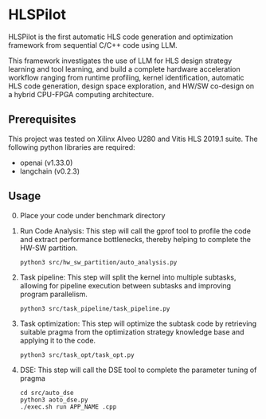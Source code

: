 # HLSPilot

HLSPilot is the first automatic HLS code generation and optimization framework from sequential C/C++ code using LLM. 

This framework investigates the use of LLM for HLS design strategy learning and tool learning, and build a complete hardware acceleration workflow ranging from runtime profiling, kernel identification, automatic HLS code generation, design space exploration, and HW/SW co-design on a hybrid CPU-FPGA computing architecture.

## Prerequisites

This project was tested on Xilinx Alveo U280 and Vitis HLS 2019.1 suite. The following python libraries are required: 
* openai (v1.33.0)
* langchain (v0.2.3)

## Usage

0. Place your code under benchmark directory

1. Run Code Analysis: This step will call the gprof tool to profile the code and extract performance bottlenecks, thereby helping to complete the HW-SW partition.

   ```shell
   python3 src/hw_sw_partition/auto_analysis.py
   ```

2. Task pipeline: This step will split the kernel into multiple subtasks, allowing for pipeline execution between subtasks and improving program parallelism.

   ```shell
   python3 src/task_pipeline/task_pipeline.py
   ```

3. Task optimization: This step will optimize the subtask code by retrieving suitable pragma from the optimization strategy knowledge base and applying it to the code.

   ```shell
   python3 src/task_opt/task_opt.py
   ```

4. DSE: This step will call the DSE tool to complete the parameter tuning of pragma

   ```shell
   cd src/auto_dse
   python3 aoto_dse.py
   ./exec.sh run APP_NAME .cpp
   ```

   

